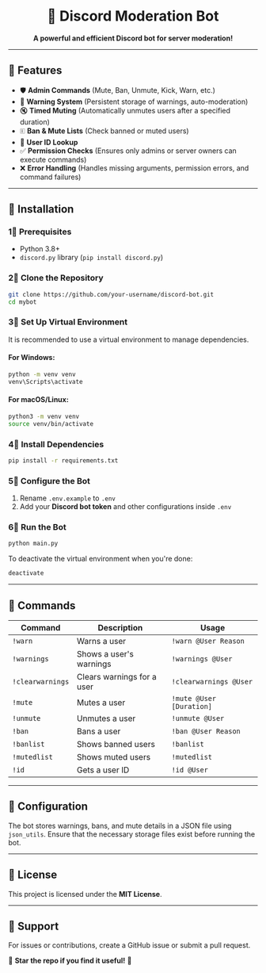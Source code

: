 <h1 align="center">🤖 Discord Moderation Bot</h1>

<p align="center">
  <b>A powerful and efficient Discord bot for server moderation!</b>
</p>

---

## 🚀 Features

- 🛡️ **Admin Commands** (Mute, Ban, Unmute, Kick, Warn, etc.)
- 💜 **Warning System** (Persistent storage of warnings, auto-moderation)
- 🔇 **Timed Muting** (Automatically unmutes users after a specified duration)
- 🗉 **Ban & Mute Lists** (Check banned or muted users)
- 🔎 **User ID Lookup**
- ✅ **Permission Checks** (Ensures only admins or server owners can execute commands)
- ❌ **Error Handling** (Handles missing arguments, permission errors, and command failures)

---

## 🧐 Installation

### **1⃣ Prerequisites**

- Python 3.8+
- `discord.py` library (`pip install discord.py`)

### **2⃣ Clone the Repository**

```bash
git clone https://github.com/your-username/discord-bot.git
cd mybot
```

### **3⃣ Set Up Virtual Environment**

It is recommended to use a virtual environment to manage dependencies.

#### **For Windows:**
```bash
python -m venv venv
venv\Scripts\activate
```

#### **For macOS/Linux:**
```bash
python3 -m venv venv
source venv/bin/activate
```

### **4⃣ Install Dependencies**

```bash
pip install -r requirements.txt
```

### **5⃣ Configure the Bot**

1. Rename `.env.example` to `.env`
2. Add your **Discord bot token** and other configurations inside `.env`

### **6⃣ Run the Bot**

```bash
python main.py
```

To deactivate the virtual environment when you're done:
```bash
deactivate
```

---

## 📝 Commands

| Command          | Description                | Usage                    |
| ---------------- | -------------------------- | ------------------------ |
| `!warn`          | Warns a user               | `!warn @User Reason`     |
| `!warnings`      | Shows a user's warnings    | `!warnings @User`        |
| `!clearwarnings` | Clears warnings for a user | `!clearwarnings @User`   |
| `!mute`          | Mutes a user               | `!mute @User [Duration]` |
| `!unmute`        | Unmutes a user             | `!unmute @User`          |
| `!ban`           | Bans a user                | `!ban @User Reason`      |
| `!banlist`       | Shows banned users         | `!banlist`               |
| `!mutedlist`     | Shows muted users          | `!mutedlist`             |
| `!id`            | Gets a user ID             | `!id @User`              |

---

## 🔧 Configuration

The bot stores warnings, bans, and mute details in a JSON file using `json_utils`. Ensure that the necessary storage files exist before running the bot.

---

## 📜 License

This project is licensed under the **MIT License**.

---

## 💬 Support

For issues or contributions, create a GitHub issue or submit a pull request.

🌟 **Star the repo if you find it useful!** 🚀



